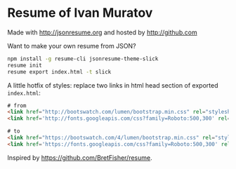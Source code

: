 # Resume of Ivan Muratov

Made with http://jsonresume.org and hosted by http://github.com

Want to make your own resume from JSON?

```bash
npm install -g resume-cli jsonresume-theme-slick
resume init
resume export index.html -t slick
```

A little hotfix of styles: replace two links in html head section of exported `index.html`:

```html
# from
<link href="http://bootswatch.com/lumen/bootstrap.min.css" rel="stylesheet">
<link href='http://fonts.googleapis.com/css?family=Roboto:500,300' rel='stylesheet' type='text/css'>

# to
<link href="https://bootswatch.com/4/lumen/bootstrap.min.css" rel="stylesheet">
<link href='https://fonts.googleapis.com/css?family=Roboto:500,300' rel='stylesheet' type='text/css'>
```

Inspired by https://github.com/BretFisher/resume.
